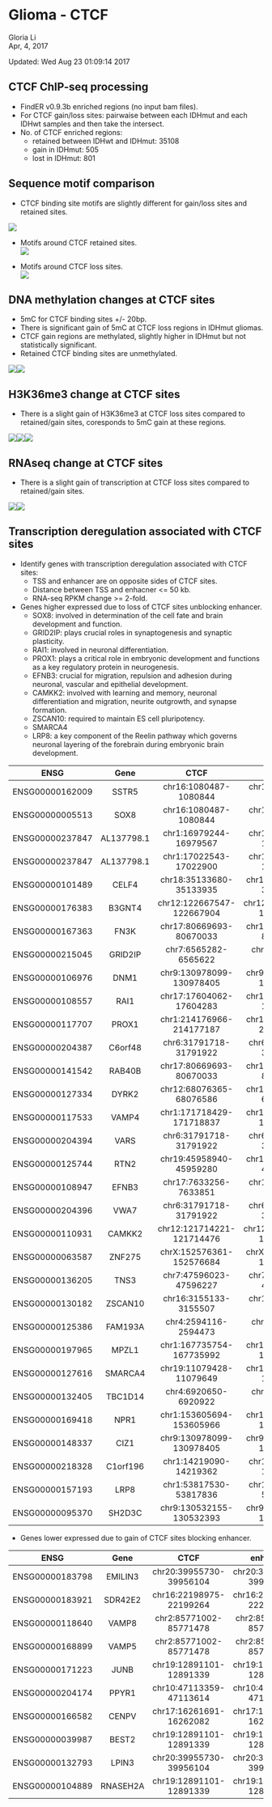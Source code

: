# Glioma - CTCF
Gloria Li  
Apr, 4, 2017  

Updated: Wed Aug 23 01:09:14 2017



## CTCF ChIP-seq processing
* FindER v0.9.3b enriched regions (no input bam files).     
* For CTCF gain/loss sites: pairwaise between each IDHmut and each IDHwt samples and then take the intersect.    
* No. of CTCF enriched regions: 
	+ retained between IDHwt and IDHmut: 35108   
	+ gain in IDHmut: 505   
	+ lost in IDHmut: 801   

## Sequence motif comparison
* CTCF binding site motifs are slightly different for gain/loss sites and retained sites.        

![](CTCF_files/figure-html/motif.png)          

* Motifs around CTCF retained sites.         
![](CTCF_files/figure-html/motif_retained.png)         

* Motifs around CTCF loss sites.        
![](CTCF_files/figure-html/motif_loss.png)         

## DNA methylation changes at CTCF sites
* 5mC for CTCF binding sites +/- 20bp.         
* There is significant gain of 5mC at CTCF loss regions in IDHmut gliomas.   
* CTCF gain regions are methylated, slightly higher in IDHmut but not statistically significant.         
* Retained CTCF binding sites are unmethylated.             

![](CTCF_files/figure-html/5mC-1.png)<!-- -->![](CTCF_files/figure-html/5mC-2.png)<!-- -->

## H3K36me3 change at CTCF sites
* There is a slight gain of H3K36me3 at CTCF loss sites compared to retained/gain sites, coresponds to 5mC gain at these regions.      

![](CTCF_files/figure-html/H3K36me3-1.png)<!-- -->![](CTCF_files/figure-html/H3K36me3-2.png)<!-- -->![](CTCF_files/figure-html/H3K36me3-3.png)<!-- -->

## RNAseq change at CTCF sites
* There is a slight gain of transcription at CTCF loss sites compared to retained/gain sites.      

![](CTCF_files/figure-html/RNAseq-1.png)<!-- -->![](CTCF_files/figure-html/RNAseq-2.png)<!-- -->

## Transcription deregulation associated with CTCF sites
* Identify genes with transcription deregulation associated with CTCF sites: 
	+ TSS and enhancer are on opposite sides of CTCF sites.      
	+ Distance between TSS and enhacner <= 50 kb.      
	+ RNA-seq RPKM change >= 2-fold.     
* Genes higher expressed due to loss of CTCF sites unblocking enhancer.    
	+ SOX8: involved in determination of the cell fate and brain development and function.    
	+ GRID2IP: plays crucial roles in synaptogenesis and synaptic plasticity.     
	+ RAI1: involved in neuronal differentiation.    
	+ PROX1: plays a critical role in embryonic development and functions as a key regulatory protein in neurogenesis.   
	+ EFNB3: crucial for migration, repulsion and adhesion during neuronal, vascular and epithelial development.    
	+ CAMKK2: involved with learning and memory, neuronal differentiation and migration, neurite outgrowth, and synapse formation.      
	+ ZSCAN10: required to maintain ES cell pluripotency.     
	+ SMARCA4     
	+ LRP8: a key component of the Reelin pathway which governs neuronal layering of the forebrain during embryonic brain development.     

<table>
 <thead>
  <tr>
   <th style="text-align:center;"> ENSG </th>
   <th style="text-align:center;"> Gene </th>
   <th style="text-align:center;"> CTCF </th>
   <th style="text-align:center;"> enhancer </th>
   <th style="text-align:center;"> d </th>
   <th style="text-align:center;"> IDHmut </th>
   <th style="text-align:center;"> CEMT_23 </th>
   <th style="text-align:center;"> logFC </th>
  </tr>
 </thead>
<tbody>
  <tr>
   <td style="text-align:center;"> ENSG00000162009 </td>
   <td style="text-align:center;"> SSTR5 </td>
   <td style="text-align:center;"> chr16:1080487-1080844 </td>
   <td style="text-align:center;"> chr16:1077787-1078246 </td>
   <td style="text-align:center;"> 44740.5 </td>
   <td style="text-align:center;"> 0.3040 </td>
   <td style="text-align:center;"> 0.0000 </td>
   <td style="text-align:center;"> 11.5702 </td>
  </tr>
  <tr>
   <td style="text-align:center;"> ENSG00000005513 </td>
   <td style="text-align:center;"> SOX8 </td>
   <td style="text-align:center;"> chr16:1080487-1080844 </td>
   <td style="text-align:center;"> chr16:1081613-1081916 </td>
   <td style="text-align:center;"> 49955.5 </td>
   <td style="text-align:center;"> 626.2690 </td>
   <td style="text-align:center;"> 4.1601 </td>
   <td style="text-align:center;"> 7.2340 </td>
  </tr>
  <tr>
   <td style="text-align:center;"> ENSG00000237847 </td>
   <td style="text-align:center;"> AL137798.1 </td>
   <td style="text-align:center;"> chr1:16979244-16979567 </td>
   <td style="text-align:center;"> chr1:16969622-16972250 </td>
   <td style="text-align:center;"> 28563.0 </td>
   <td style="text-align:center;"> 0.0102 </td>
   <td style="text-align:center;"> 0.0000 </td>
   <td style="text-align:center;"> 6.6833 </td>
  </tr>
  <tr>
   <td style="text-align:center;"> ENSG00000237847 </td>
   <td style="text-align:center;"> AL137798.1 </td>
   <td style="text-align:center;"> chr1:17022543-17022900 </td>
   <td style="text-align:center;"> chr1:17029992-17030354 </td>
   <td style="text-align:center;"> 30674.0 </td>
   <td style="text-align:center;"> 0.0102 </td>
   <td style="text-align:center;"> 0.0000 </td>
   <td style="text-align:center;"> 6.6833 </td>
  </tr>
  <tr>
   <td style="text-align:center;"> ENSG00000101489 </td>
   <td style="text-align:center;"> CELF4 </td>
   <td style="text-align:center;"> chr18:35133680-35133935 </td>
   <td style="text-align:center;"> chr18:35133925-35135164 </td>
   <td style="text-align:center;"> 11455.5 </td>
   <td style="text-align:center;"> 15.4591 </td>
   <td style="text-align:center;"> 0.3863 </td>
   <td style="text-align:center;"> 5.3221 </td>
  </tr>
  <tr>
   <td style="text-align:center;"> ENSG00000176383 </td>
   <td style="text-align:center;"> B3GNT4 </td>
   <td style="text-align:center;"> chr12:122667547-122667904 </td>
   <td style="text-align:center;"> chr12:122667534-122667933 </td>
   <td style="text-align:center;"> 20357.5 </td>
   <td style="text-align:center;"> 0.7139 </td>
   <td style="text-align:center;"> 0.0512 </td>
   <td style="text-align:center;"> 3.7978 </td>
  </tr>
  <tr>
   <td style="text-align:center;"> ENSG00000167363 </td>
   <td style="text-align:center;"> FN3K </td>
   <td style="text-align:center;"> chr17:80669693-80670033 </td>
   <td style="text-align:center;"> chr17:80656801-80657587 </td>
   <td style="text-align:center;"> 36258.0 </td>
   <td style="text-align:center;"> 30.3062 </td>
   <td style="text-align:center;"> 4.8238 </td>
   <td style="text-align:center;"> 2.6513 </td>
  </tr>
  <tr>
   <td style="text-align:center;"> ENSG00000215045 </td>
   <td style="text-align:center;"> GRID2IP </td>
   <td style="text-align:center;"> chr7:6565282-6565622 </td>
   <td style="text-align:center;"> chr7:6556058-6556753 </td>
   <td style="text-align:center;"> 34661.5 </td>
   <td style="text-align:center;"> 1.2839 </td>
   <td style="text-align:center;"> 0.2061 </td>
   <td style="text-align:center;"> 2.6388 </td>
  </tr>
  <tr>
   <td style="text-align:center;"> ENSG00000106976 </td>
   <td style="text-align:center;"> DNM1 </td>
   <td style="text-align:center;"> chr9:130978099-130978405 </td>
   <td style="text-align:center;"> chr9:130986891-130987217 </td>
   <td style="text-align:center;"> 21395.0 </td>
   <td style="text-align:center;"> 62.4635 </td>
   <td style="text-align:center;"> 11.3526 </td>
   <td style="text-align:center;"> 2.4600 </td>
  </tr>
  <tr>
   <td style="text-align:center;"> ENSG00000108557 </td>
   <td style="text-align:center;"> RAI1 </td>
   <td style="text-align:center;"> chr17:17604062-17604283 </td>
   <td style="text-align:center;"> chr17:17603765-17604091 </td>
   <td style="text-align:center;"> 19140.0 </td>
   <td style="text-align:center;"> 16.2355 </td>
   <td style="text-align:center;"> 3.2453 </td>
   <td style="text-align:center;"> 2.3227 </td>
  </tr>
  <tr>
   <td style="text-align:center;"> ENSG00000117707 </td>
   <td style="text-align:center;"> PROX1 </td>
   <td style="text-align:center;"> chr1:214176966-214177187 </td>
   <td style="text-align:center;"> chr1:214176589-214176981 </td>
   <td style="text-align:center;"> 20260.0 </td>
   <td style="text-align:center;"> 5.6837 </td>
   <td style="text-align:center;"> 1.2269 </td>
   <td style="text-align:center;"> 2.2117 </td>
  </tr>
  <tr>
   <td style="text-align:center;"> ENSG00000204387 </td>
   <td style="text-align:center;"> C6orf48 </td>
   <td style="text-align:center;"> chr6:31791718-31791922 </td>
   <td style="text-align:center;"> chr6:31791305-31791911 </td>
   <td style="text-align:center;"> 10778.0 </td>
   <td style="text-align:center;"> 283.8940 </td>
   <td style="text-align:center;"> 64.2056 </td>
   <td style="text-align:center;"> 2.1446 </td>
  </tr>
  <tr>
   <td style="text-align:center;"> ENSG00000141542 </td>
   <td style="text-align:center;"> RAB40B </td>
   <td style="text-align:center;"> chr17:80669693-80670033 </td>
   <td style="text-align:center;"> chr17:80673784-80675384 </td>
   <td style="text-align:center;"> 17980.0 </td>
   <td style="text-align:center;"> 9.7956 </td>
   <td style="text-align:center;"> 2.8048 </td>
   <td style="text-align:center;"> 1.8042 </td>
  </tr>
  <tr>
   <td style="text-align:center;"> ENSG00000127334 </td>
   <td style="text-align:center;"> DYRK2 </td>
   <td style="text-align:center;"> chr12:68076365-68076586 </td>
   <td style="text-align:center;"> chr12:68087561-68088105 </td>
   <td style="text-align:center;"> 45714.0 </td>
   <td style="text-align:center;"> 8.9901 </td>
   <td style="text-align:center;"> 2.7415 </td>
   <td style="text-align:center;"> 1.7133 </td>
  </tr>
  <tr>
   <td style="text-align:center;"> ENSG00000117533 </td>
   <td style="text-align:center;"> VAMP4 </td>
   <td style="text-align:center;"> chr1:171718429-171718837 </td>
   <td style="text-align:center;"> chr1:171723613-171723977 </td>
   <td style="text-align:center;"> 12408.0 </td>
   <td style="text-align:center;"> 30.4859 </td>
   <td style="text-align:center;"> 9.7683 </td>
   <td style="text-align:center;"> 1.6420 </td>
  </tr>
  <tr>
   <td style="text-align:center;"> ENSG00000204394 </td>
   <td style="text-align:center;"> VARS </td>
   <td style="text-align:center;"> chr6:31791718-31791922 </td>
   <td style="text-align:center;"> chr6:31793956-31795980 </td>
   <td style="text-align:center;"> 31238.0 </td>
   <td style="text-align:center;"> 43.1629 </td>
   <td style="text-align:center;"> 14.6962 </td>
   <td style="text-align:center;"> 1.5543 </td>
  </tr>
  <tr>
   <td style="text-align:center;"> ENSG00000125744 </td>
   <td style="text-align:center;"> RTN2 </td>
   <td style="text-align:center;"> chr19:45958940-45959280 </td>
   <td style="text-align:center;"> chr19:45954314-45954737 </td>
   <td style="text-align:center;"> 45793.5 </td>
   <td style="text-align:center;"> 6.7757 </td>
   <td style="text-align:center;"> 2.3829 </td>
   <td style="text-align:center;"> 1.5076 </td>
  </tr>
  <tr>
   <td style="text-align:center;"> ENSG00000108947 </td>
   <td style="text-align:center;"> EFNB3 </td>
   <td style="text-align:center;"> chr17:7633256-7633851 </td>
   <td style="text-align:center;"> chr17:7646731-7647063 </td>
   <td style="text-align:center;"> 38376.0 </td>
   <td style="text-align:center;"> 11.1475 </td>
   <td style="text-align:center;"> 4.0831 </td>
   <td style="text-align:center;"> 1.4490 </td>
  </tr>
  <tr>
   <td style="text-align:center;"> ENSG00000204396 </td>
   <td style="text-align:center;"> VWA7 </td>
   <td style="text-align:center;"> chr6:31791718-31791922 </td>
   <td style="text-align:center;"> chr6:31792649-31792975 </td>
   <td style="text-align:center;"> 47704.0 </td>
   <td style="text-align:center;"> 1.6515 </td>
   <td style="text-align:center;"> 0.6076 </td>
   <td style="text-align:center;"> 1.4425 </td>
  </tr>
  <tr>
   <td style="text-align:center;"> ENSG00000110931 </td>
   <td style="text-align:center;"> CAMKK2 </td>
   <td style="text-align:center;"> chr12:121714221-121714476 </td>
   <td style="text-align:center;"> chr12:121703256-121703582 </td>
   <td style="text-align:center;"> 32692.0 </td>
   <td style="text-align:center;"> 17.5805 </td>
   <td style="text-align:center;"> 6.5558 </td>
   <td style="text-align:center;"> 1.4231 </td>
  </tr>
  <tr>
   <td style="text-align:center;"> ENSG00000063587 </td>
   <td style="text-align:center;"> ZNF275 </td>
   <td style="text-align:center;"> chrX:152576361-152576684 </td>
   <td style="text-align:center;"> chrX:152576380-152576712 </td>
   <td style="text-align:center;"> 23068.0 </td>
   <td style="text-align:center;"> 30.0675 </td>
   <td style="text-align:center;"> 11.6917 </td>
   <td style="text-align:center;"> 1.3627 </td>
  </tr>
  <tr>
   <td style="text-align:center;"> ENSG00000136205 </td>
   <td style="text-align:center;"> TNS3 </td>
   <td style="text-align:center;"> chr7:47596023-47596227 </td>
   <td style="text-align:center;"> chr7:47575450-47575789 </td>
   <td style="text-align:center;"> 46536.5 </td>
   <td style="text-align:center;"> 23.8029 </td>
   <td style="text-align:center;"> 9.2865 </td>
   <td style="text-align:center;"> 1.3579 </td>
  </tr>
  <tr>
   <td style="text-align:center;"> ENSG00000130182 </td>
   <td style="text-align:center;"> ZSCAN10 </td>
   <td style="text-align:center;"> chr16:3155133-3155507 </td>
   <td style="text-align:center;"> chr16:3156037-3157045 </td>
   <td style="text-align:center;"> 7223.0 </td>
   <td style="text-align:center;"> 0.1525 </td>
   <td style="text-align:center;"> 0.0601 </td>
   <td style="text-align:center;"> 1.3415 </td>
  </tr>
  <tr>
   <td style="text-align:center;"> ENSG00000125386 </td>
   <td style="text-align:center;"> FAM193A </td>
   <td style="text-align:center;"> chr4:2594116-2594473 </td>
   <td style="text-align:center;"> chr4:2593065-2593391 </td>
   <td style="text-align:center;"> 33761.0 </td>
   <td style="text-align:center;"> 21.9528 </td>
   <td style="text-align:center;"> 8.8346 </td>
   <td style="text-align:center;"> 1.3132 </td>
  </tr>
  <tr>
   <td style="text-align:center;"> ENSG00000197965 </td>
   <td style="text-align:center;"> MPZL1 </td>
   <td style="text-align:center;"> chr1:167735754-167735992 </td>
   <td style="text-align:center;"> chr1:167737082-167737535 </td>
   <td style="text-align:center;"> 46878.5 </td>
   <td style="text-align:center;"> 77.3103 </td>
   <td style="text-align:center;"> 31.4231 </td>
   <td style="text-align:center;"> 1.2988 </td>
  </tr>
  <tr>
   <td style="text-align:center;"> ENSG00000127616 </td>
   <td style="text-align:center;"> SMARCA4 </td>
   <td style="text-align:center;"> chr19:11079428-11079649 </td>
   <td style="text-align:center;"> chr19:11086541-11087327 </td>
   <td style="text-align:center;"> 15335.0 </td>
   <td style="text-align:center;"> 30.0744 </td>
   <td style="text-align:center;"> 12.5121 </td>
   <td style="text-align:center;"> 1.2652 </td>
  </tr>
  <tr>
   <td style="text-align:center;"> ENSG00000132405 </td>
   <td style="text-align:center;"> TBC1D14 </td>
   <td style="text-align:center;"> chr4:6920650-6920922 </td>
   <td style="text-align:center;"> chr4:6926836-6927175 </td>
   <td style="text-align:center;"> 16035.5 </td>
   <td style="text-align:center;"> 44.9952 </td>
   <td style="text-align:center;"> 20.0278 </td>
   <td style="text-align:center;"> 1.1678 </td>
  </tr>
  <tr>
   <td style="text-align:center;"> ENSG00000169418 </td>
   <td style="text-align:center;"> NPR1 </td>
   <td style="text-align:center;"> chr1:153605694-153605966 </td>
   <td style="text-align:center;"> chr1:153605912-153607645 </td>
   <td style="text-align:center;"> 44335.5 </td>
   <td style="text-align:center;"> 2.6808 </td>
   <td style="text-align:center;"> 1.1999 </td>
   <td style="text-align:center;"> 1.1597 </td>
  </tr>
  <tr>
   <td style="text-align:center;"> ENSG00000148337 </td>
   <td style="text-align:center;"> CIZ1 </td>
   <td style="text-align:center;"> chr9:130978099-130978405 </td>
   <td style="text-align:center;"> chr9:130986891-130987217 </td>
   <td style="text-align:center;"> 20392.0 </td>
   <td style="text-align:center;"> 53.3708 </td>
   <td style="text-align:center;"> 24.2940 </td>
   <td style="text-align:center;"> 1.1354 </td>
  </tr>
  <tr>
   <td style="text-align:center;"> ENSG00000218328 </td>
   <td style="text-align:center;"> C1orf196 </td>
   <td style="text-align:center;"> chr1:14219090-14219362 </td>
   <td style="text-align:center;"> chr1:14219040-14219988 </td>
   <td style="text-align:center;"> 461.0 </td>
   <td style="text-align:center;"> 0.4550 </td>
   <td style="text-align:center;"> 0.2107 </td>
   <td style="text-align:center;"> 1.1105 </td>
  </tr>
  <tr>
   <td style="text-align:center;"> ENSG00000157193 </td>
   <td style="text-align:center;"> LRP8 </td>
   <td style="text-align:center;"> chr1:53817530-53817836 </td>
   <td style="text-align:center;"> chr1:53834400-53834702 </td>
   <td style="text-align:center;"> 40809.0 </td>
   <td style="text-align:center;"> 8.4128 </td>
   <td style="text-align:center;"> 3.9639 </td>
   <td style="text-align:center;"> 1.0856 </td>
  </tr>
  <tr>
   <td style="text-align:center;"> ENSG00000095370 </td>
   <td style="text-align:center;"> SH2D3C </td>
   <td style="text-align:center;"> chr9:130532155-130532393 </td>
   <td style="text-align:center;"> chr9:130515405-130518339 </td>
   <td style="text-align:center;"> 24148.0 </td>
   <td style="text-align:center;"> 7.9834 </td>
   <td style="text-align:center;"> 3.8926 </td>
   <td style="text-align:center;"> 1.0362 </td>
  </tr>
</tbody>
</table>

* Genes lower expressed due to gain of CTCF sites blocking enhancer.    

<table>
 <thead>
  <tr>
   <th style="text-align:center;"> ENSG </th>
   <th style="text-align:center;"> Gene </th>
   <th style="text-align:center;"> CTCF </th>
   <th style="text-align:center;"> enhancer </th>
   <th style="text-align:center;"> d </th>
   <th style="text-align:center;"> IDHmut </th>
   <th style="text-align:center;"> CEMT_23 </th>
   <th style="text-align:center;"> logFC </th>
  </tr>
 </thead>
<tbody>
  <tr>
   <td style="text-align:center;"> ENSG00000183798 </td>
   <td style="text-align:center;"> EMILIN3 </td>
   <td style="text-align:center;"> chr20:39955730-39956104 </td>
   <td style="text-align:center;"> chr20:39945143-39946955 </td>
   <td style="text-align:center;"> 49418 </td>
   <td style="text-align:center;"> 0.0896 </td>
   <td style="text-align:center;"> 3.7966 </td>
   <td style="text-align:center;"> -5.4032 </td>
  </tr>
  <tr>
   <td style="text-align:center;"> ENSG00000183921 </td>
   <td style="text-align:center;"> SDR42E2 </td>
   <td style="text-align:center;"> chr16:22198975-22199264 </td>
   <td style="text-align:center;"> chr16:22201417-22201793 </td>
   <td style="text-align:center;"> 23322 </td>
   <td style="text-align:center;"> 0.0376 </td>
   <td style="text-align:center;"> 1.3076 </td>
   <td style="text-align:center;"> -5.1171 </td>
  </tr>
  <tr>
   <td style="text-align:center;"> ENSG00000118640 </td>
   <td style="text-align:center;"> VAMP8 </td>
   <td style="text-align:center;"> chr2:85771002-85771478 </td>
   <td style="text-align:center;"> chr2:85764623-85767481 </td>
   <td style="text-align:center;"> 22634 </td>
   <td style="text-align:center;"> 5.4663 </td>
   <td style="text-align:center;"> 140.6910 </td>
   <td style="text-align:center;"> -4.6858 </td>
  </tr>
  <tr>
   <td style="text-align:center;"> ENSG00000168899 </td>
   <td style="text-align:center;"> VAMP5 </td>
   <td style="text-align:center;"> chr2:85771002-85771478 </td>
   <td style="text-align:center;"> chr2:85764623-85767481 </td>
   <td style="text-align:center;"> 45480 </td>
   <td style="text-align:center;"> 13.7914 </td>
   <td style="text-align:center;"> 147.7100 </td>
   <td style="text-align:center;"> -3.4209 </td>
  </tr>
  <tr>
   <td style="text-align:center;"> ENSG00000171223 </td>
   <td style="text-align:center;"> JUNB </td>
   <td style="text-align:center;"> chr19:12891101-12891339 </td>
   <td style="text-align:center;"> chr19:12888025-12890499 </td>
   <td style="text-align:center;"> 13049 </td>
   <td style="text-align:center;"> 24.1761 </td>
   <td style="text-align:center;"> 136.3720 </td>
   <td style="text-align:center;"> -2.4959 </td>
  </tr>
  <tr>
   <td style="text-align:center;"> ENSG00000204174 </td>
   <td style="text-align:center;"> PPYR1 </td>
   <td style="text-align:center;"> chr10:47113359-47113614 </td>
   <td style="text-align:center;"> chr10:47116553-47116967 </td>
   <td style="text-align:center;"> 33225 </td>
   <td style="text-align:center;"> 0.0136 </td>
   <td style="text-align:center;"> 0.0743 </td>
   <td style="text-align:center;"> -2.4425 </td>
  </tr>
  <tr>
   <td style="text-align:center;"> ENSG00000166582 </td>
   <td style="text-align:center;"> CENPV </td>
   <td style="text-align:center;"> chr17:16261691-16262082 </td>
   <td style="text-align:center;"> chr17:16282177-16282553 </td>
   <td style="text-align:center;"> 25395 </td>
   <td style="text-align:center;"> 1.0349 </td>
   <td style="text-align:center;"> 5.5636 </td>
   <td style="text-align:center;"> -2.4264 </td>
  </tr>
  <tr>
   <td style="text-align:center;"> ENSG00000039987 </td>
   <td style="text-align:center;"> BEST2 </td>
   <td style="text-align:center;"> chr19:12891101-12891339 </td>
   <td style="text-align:center;"> chr19:12892627-12895297 </td>
   <td style="text-align:center;"> 31445 </td>
   <td style="text-align:center;"> 0.0175 </td>
   <td style="text-align:center;"> 0.0692 </td>
   <td style="text-align:center;"> -1.9734 </td>
  </tr>
  <tr>
   <td style="text-align:center;"> ENSG00000132793 </td>
   <td style="text-align:center;"> LPIN3 </td>
   <td style="text-align:center;"> chr20:39955730-39956104 </td>
   <td style="text-align:center;"> chr20:39945143-39946955 </td>
   <td style="text-align:center;"> 23512 </td>
   <td style="text-align:center;"> 0.1731 </td>
   <td style="text-align:center;"> 0.6631 </td>
   <td style="text-align:center;"> -1.9372 </td>
  </tr>
  <tr>
   <td style="text-align:center;"> ENSG00000104889 </td>
   <td style="text-align:center;"> RNASEH2A </td>
   <td style="text-align:center;"> chr19:12891101-12891339 </td>
   <td style="text-align:center;"> chr19:12888025-12890499 </td>
   <td style="text-align:center;"> 28133 </td>
   <td style="text-align:center;"> 11.5299 </td>
   <td style="text-align:center;"> 29.2786 </td>
   <td style="text-align:center;"> -1.3445 </td>
  </tr>
</tbody>
</table>

